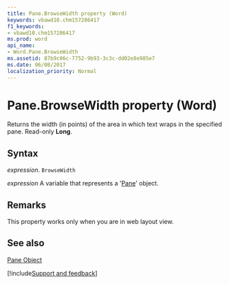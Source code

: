 ```yaml
---
title: Pane.BrowseWidth property (Word)
keywords: vbawd10.chm157286417
f1_keywords:
- vbawd10.chm157286417
ms.prod: word
api_name:
- Word.Pane.BrowseWidth
ms.assetid: 87b9c06c-7752-9b93-3c3c-dd02e8e985e7
ms.date: 06/08/2017
localization_priority: Normal
---
```



# Pane.BrowseWidth property (Word)

Returns the width (in points) of the area in which text wraps in the specified pane. Read-only  **Long**.


## Syntax

_expression_. `BrowseWidth`

_expression_ A variable that represents a '[Pane](Word.Pane.md)' object.


## Remarks

This property works only when you are in web layout view.


## See also


[Pane Object](Word.Pane.md)

[!include[Support and feedback](~/includes/feedback-boilerplate.md)]